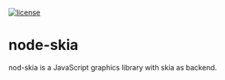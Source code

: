 [![license](https://img.shields.io/github/license/mashape/apistatus.svg)](#license)

# node-skia
nod-skia is a JavaScript graphics library with skia as backend.


